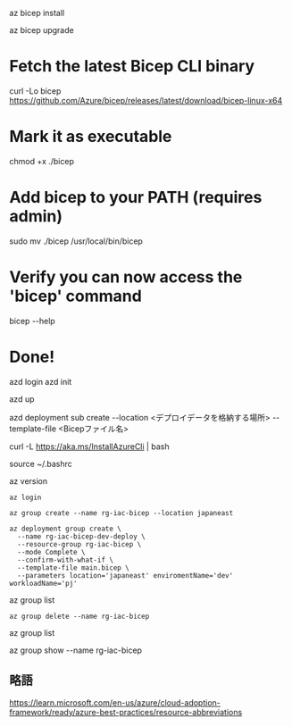 

az bicep install

az bicep upgrade


# Fetch the latest Bicep CLI binary
curl -Lo bicep https://github.com/Azure/bicep/releases/latest/download/bicep-linux-x64
# Mark it as executable
chmod +x ./bicep
# Add bicep to your PATH (requires admin)
sudo mv ./bicep /usr/local/bin/bicep
# Verify you can now access the 'bicep' command
bicep --help
# Done!


azd login
azd init

azd up

azd deployment sub create --location <デプロイデータを格納する場所> --template-file <Bicepファイル名>

curl -L https://aka.ms/InstallAzureCli | bash

source ~/.bashrc

az version

```
az login
```

```
az group create --name rg-iac-bicep --location japaneast
```

```
az deployment group create \
  --name rg-iac-bicep-dev-deploy \
  --resource-group rg-iac-bicep \
  --mode Complete \
  --confirm-with-what-if \
  --template-file main.bicep \
  --parameters location='japaneast' enviromentName='dev' workloadName='pj'
```


az group list

```
az group delete --name rg-iac-bicep
```

az group list

az group show --name rg-iac-bicep



## 略語

https://learn.microsoft.com/en-us/azure/cloud-adoption-framework/ready/azure-best-practices/resource-abbreviations

